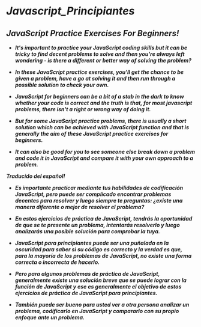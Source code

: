 # **_Javascript_Principiantes_**

## **_JavaScript Practice Exercises For Beginners!_**

- **_It's important to practice your JavaScript coding skills but it can be tricky to find decent problems to solve and then you're always left wondering - is there a different or better way of solving the problem?_**

- **_In these JavaScript practice exercises, you'll get the chance to be given a problem, have a go at solving it and then run through a possible solution to check your own._**

- **_JavaScript for beginners can be a bit of a stab in the dark to know whether your code is correct and the truth is that, for most javascript problems, there isn't a right or wrong way of doing it._**

- **_But for some JavaScript practice problems, there is usually a short solution which can be achieved with JavaScript function and that is generally the aim of these JavaScript practice exercises for beginners._**

- **_It can also be good for you to see someone else break down a problem and code it in JavaScript and compare it with your own approach to a problem._**

**_Traducido del español!_**

- **_Es importante practicar mediante tus habilidades de codificación JavaScript, pero puede ser complicado encontrar problemas decentes para resolver y luego siempre te preguntas: ¿existe una manera diferente o mejor de resolver el problema?_**

- **_En estos ejercicios de práctica de JavaScript, tendrás la oportunidad de que se te presente un problema, intentarás resolverlo y luego analizarás una posible solución para comprobar la tuya._**

- **_JavaScript para principiantes puede ser una puñalada en la oscuridad para saber si su código es correcto y la verdad es que, para la mayoría de los problemas de JavaScript, no existe una forma correcta o incorrecta de hacerlo._**

- **_Pero para algunos problemas de práctica de JavaScript, generalmente existe una solución breve que se puede lograr con la función de JavaScript y ese es generalmente el objetivo de estos ejercicios de práctica de JavaScript para principiantes._**

- **_También puede ser bueno para usted ver a otra persona analizar un problema, codificarlo en JavaScript y compararlo con su propio enfoque ante un problema._**
